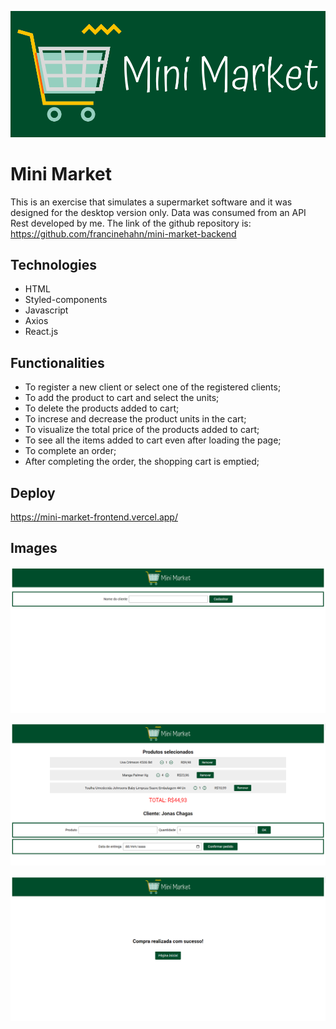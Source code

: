 ![Cover](./mini-market-logo.png)

# Mini Market
This is an exercise that simulates a supermarket software and it was designed for the desktop version only. Data was consumed from an API Rest developed by me. The link of the github repository is: https://github.com/francinehahn/mini-market-backend

## Technologies
* HTML
* Styled-components
* Javascript
* Axios
* React.js

## Functionalities
* To register a new client or select one of the registered clients;
* To add the product to cart and select the units;
* To delete the products added to cart;
* To increse and decrease the product units in the cart;
* To visualize the total price of the products added to cart;
* To see all the items added to cart even after loading the page;
* To complete an order;
* After completing the order, the shopping cart is emptied; 

## Deploy
https://mini-market-frontend.vercel.app/

## Images
![First image](./print1.png)
<br>

![Second image](./print2.png)
<br>

![Third image](./print3.png)

